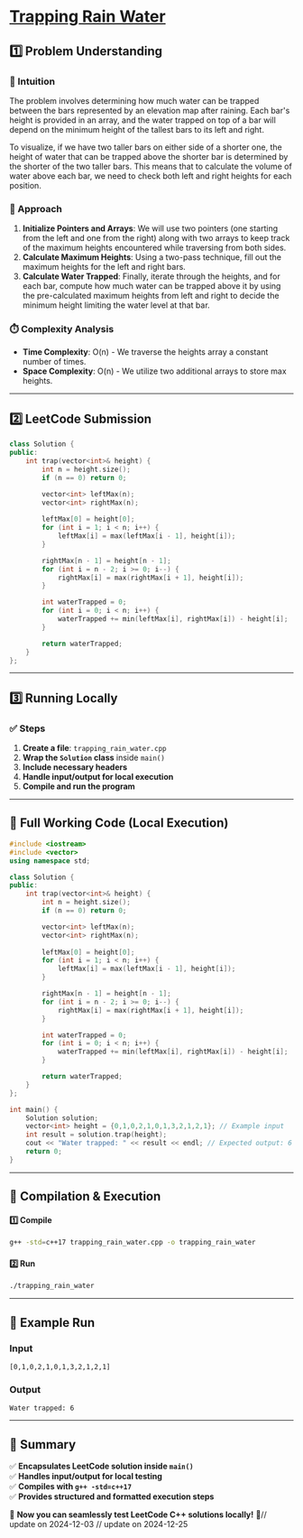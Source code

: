# **[Trapping Rain Water](https://leetcode.com/problems/trapping-rain-water/description/)**  

## **1️⃣ Problem Understanding**  
### **📌 Intuition**  
The problem involves determining how much water can be trapped between the bars represented by an elevation map after raining. Each bar's height is provided in an array, and the water trapped on top of a bar will depend on the minimum height of the tallest bars to its left and right. 

To visualize, if we have two taller bars on either side of a shorter one, the height of water that can be trapped above the shorter bar is determined by the shorter of the two taller bars. This means that to calculate the volume of water above each bar, we need to check both left and right heights for each position.

### **🚀 Approach**  
1. **Initialize Pointers and Arrays**: We will use two pointers (one starting from the left and one from the right) along with two arrays to keep track of the maximum heights encountered while traversing from both sides.
2. **Calculate Maximum Heights**: Using a two-pass technique, fill out the maximum heights for the left and right bars.
3. **Calculate Water Trapped**: Finally, iterate through the heights, and for each bar, compute how much water can be trapped above it by using the pre-calculated maximum heights from left and right to decide the minimum height limiting the water level at that bar.

### **⏱️ Complexity Analysis**  
- **Time Complexity**: O(n) - We traverse the heights array a constant number of times.
- **Space Complexity**: O(n) - We utilize two additional arrays to store max heights.

---  

## **2️⃣ LeetCode Submission**  
```cpp
class Solution {
public:
    int trap(vector<int>& height) {
        int n = height.size();
        if (n == 0) return 0;

        vector<int> leftMax(n);
        vector<int> rightMax(n);
        
        leftMax[0] = height[0];
        for (int i = 1; i < n; i++) {
            leftMax[i] = max(leftMax[i - 1], height[i]);
        }

        rightMax[n - 1] = height[n - 1];
        for (int i = n - 2; i >= 0; i--) {
            rightMax[i] = max(rightMax[i + 1], height[i]);
        }

        int waterTrapped = 0;
        for (int i = 0; i < n; i++) {
            waterTrapped += min(leftMax[i], rightMax[i]) - height[i];
        }

        return waterTrapped;
    }
};  
```  

---  

## **3️⃣ Running Locally**  
### **✅ Steps**  
1. **Create a file**: `trapping_rain_water.cpp`  
2. **Wrap the `Solution` class** inside `main()`  
3. **Include necessary headers**  
4. **Handle input/output for local execution**  
5. **Compile and run the program**  

---  

## **📝 Full Working Code (Local Execution)**  
```cpp
#include <iostream>
#include <vector>
using namespace std;

class Solution {
public:
    int trap(vector<int>& height) {
        int n = height.size();
        if (n == 0) return 0;

        vector<int> leftMax(n);
        vector<int> rightMax(n);
        
        leftMax[0] = height[0];
        for (int i = 1; i < n; i++) {
            leftMax[i] = max(leftMax[i - 1], height[i]);
        }

        rightMax[n - 1] = height[n - 1];
        for (int i = n - 2; i >= 0; i--) {
            rightMax[i] = max(rightMax[i + 1], height[i]);
        }

        int waterTrapped = 0;
        for (int i = 0; i < n; i++) {
            waterTrapped += min(leftMax[i], rightMax[i]) - height[i];
        }

        return waterTrapped;
    }
};

int main() {
    Solution solution;
    vector<int> height = {0,1,0,2,1,0,1,3,2,1,2,1}; // Example input
    int result = solution.trap(height);
    cout << "Water trapped: " << result << endl; // Expected output: 6
    return 0;
}
```  

---  

## **🔧 Compilation & Execution**  
#### **1️⃣ Compile**  
```bash
g++ -std=c++17 trapping_rain_water.cpp -o trapping_rain_water
```  

#### **2️⃣ Run**  
```bash
./trapping_rain_water
```  

---  

## **🎯 Example Run**  
### **Input**  
```
[0,1,0,2,1,0,1,3,2,1,2,1]
```  
### **Output**  
```
Water trapped: 6
```  

---  

## **📌 Summary**  
✅ **Encapsulates LeetCode solution inside `main()`**  
✅ **Handles input/output for local testing**  
✅ **Compiles with `g++ -std=c++17`**  
✅ **Provides structured and formatted execution steps**  

🚀 **Now you can seamlessly test LeetCode C++ solutions locally!** 🚀// update on 2024-12-03
// update on 2024-12-25
